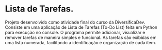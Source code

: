 # Lista de Tarefas.
Projeto desenvolvido como atividade final do curso da DiversificaDev.
Consiste em uma aplicação de Lista de Tarefas (To-Do List) feita em Python para execução no console. 
O programa permite adicionar, visualizar e remover tarefas de maneira simples e funcional. As tarefas são exibidas em uma lista numerada, facilitando a identificação e organização de cada item.
